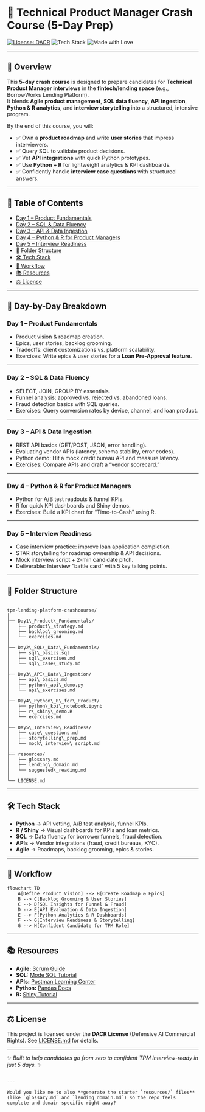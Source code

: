 # 🚀 Technical Product Manager Crash Course (5-Day Prep)

[![License: DACR](https://img.shields.io/badge/License-DACR-blue.svg)](./LICENSE.md)
![Tech Stack](https://img.shields.io/badge/Tech%20Stack-Python%20%7C%20R%20%7C%20SQL%20%7C%20APIs%20%7C%20Agile-blueviolet)
![Made with Love](https://img.shields.io/badge/Made%20with-%E2%9D%A4-red)

---

## 📖 Overview
This **5-day crash course** is designed to prepare candidates for **Technical Product Manager interviews** in the **fintech/lending space** (e.g., BorrowWorks Lending Platform).  
It blends **Agile product management**, **SQL data fluency**, **API ingestion**, **Python & R analytics**, and **interview storytelling** into a structured, intensive program.

By the end of this course, you will:
- ✅ Own a **product roadmap** and write **user stories** that impress interviewers.  
- ✅ Query SQL to validate product decisions.  
- ✅ Vet **API integrations** with quick Python prototypes.  
- ✅ Use **Python + R** for lightweight analytics & KPI dashboards.  
- ✅ Confidently handle **interview case questions** with structured answers.  

---

## 📑 Table of Contents
- [Day 1 – Product Fundamentals](#day-1--product-fundamentals)
- [Day 2 – SQL & Data Fluency](#day-2--sql--data-fluency)
- [Day 3 – API & Data Ingestion](#day-3--api--data-ingestion)
- [Day 4 – Python & R for Product Managers](#day-4--python--r-for-product-managers)
- [Day 5 – Interview Readiness](#day-5--interview-readiness)
- [📂 Folder Structure](#-folder-structure)
- [🛠 Tech Stack](#-tech-stack)
- [🔄 Workflow](#-workflow)
- [📚 Resources](#-resources)
- [⚖ License](#-license)

---

## 📅 Day-by-Day Breakdown

### Day 1 – Product Fundamentals
- Product vision & roadmap creation.  
- Epics, user stories, backlog grooming.  
- Tradeoffs: client customizations vs. platform scalability.  
- Exercises: Write epics & user stories for a **Loan Pre-Approval feature**.

---

### Day 2 – SQL & Data Fluency
- SELECT, JOIN, GROUP BY essentials.  
- Funnel analysis: approved vs. rejected vs. abandoned loans.  
- Fraud detection basics with SQL queries.  
- Exercises: Query conversion rates by device, channel, and loan product.  

---

### Day 3 – API & Data Ingestion
- REST API basics (GET/POST, JSON, error handling).  
- Evaluating vendor APIs (latency, schema stability, error codes).  
- Python demo: Hit a mock credit bureau API and measure latency.  
- Exercises: Compare APIs and draft a “vendor scorecard.”  

---

### Day 4 – Python & R for Product Managers
- Python for A/B test readouts & funnel KPIs.  
- R for quick KPI dashboards and Shiny demos.  
- Exercises: Build a KPI chart for “Time-to-Cash” using R.  

---

### Day 5 – Interview Readiness
- Case interview practice: improve loan application completion.  
- STAR storytelling for roadmap ownership & API decisions.  
- Mock interview script + 2-min candidate pitch.  
- Deliverable: Interview “battle card” with 5 key talking points.  

---

## 📂 Folder Structure
```

tpm-lending-platform-crashcourse/
│
├── Day1\_Product\_Fundamentals/
│   ├── product\_strategy.md
│   ├── backlog\_grooming.md
│   └── exercises.md
│
├── Day2\_SQL\_Data\_Fundamentals/
│   ├── sql\_basics.sql
│   ├── sql\_exercises.md
│   └── sql\_case\_study.md
│
├── Day3\_API\_Data\_Ingestion/
│   ├── api\_basics.md
│   ├── python\_api\_demo.py
│   └── api\_exercises.md
│
├── Day4\_Python\_R\_for\_Product/
│   ├── python\_kpi\_notebook.ipynb
│   ├── r\_shiny\_demo.R
│   └── exercises.md
│
├── Day5\_Interview\_Readiness/
│   ├── case\_questions.md
│   ├── storytelling\_prep.md
│   └── mock\_interview\_script.md
│
├── resources/
│   ├── glossary.md
│   ├── lending\_domain.md
│   └── suggested\_reading.md
│
└── LICENSE.md

````

---

## 🛠 Tech Stack
- **Python** → API vetting, A/B test analysis, funnel KPIs.  
- **R / Shiny** → Visual dashboards for KPIs and loan metrics.  
- **SQL** → Data fluency for borrower funnels, fraud detection.  
- **APIs** → Vendor integrations (fraud, credit bureaus, KYC).  
- **Agile** → Roadmaps, backlog grooming, epics & stories.  

---

## 🔄 Workflow

```mermaid
flowchart TD
    A[Define Product Vision] --> B[Create Roadmap & Epics]
    B --> C[Backlog Grooming & User Stories]
    C --> D[SQL Insights for Funnel & Fraud]
    D --> E[API Evaluation & Data Ingestion]
    E --> F[Python Analytics & R Dashboards]
    F --> G[Interview Readiness & Storytelling]
    G --> H[Confident Candidate for TPM Role]
````

---

## 📚 Resources

* **Agile:** [Scrum Guide](https://scrumguides.org/)
* **SQL:** [Mode SQL Tutorial](https://mode.com/sql-tutorial/)
* **APIs:** [Postman Learning Center](https://learning.postman.com/)
* **Python:** [Pandas Docs](https://pandas.pydata.org/)
* **R:** [Shiny Tutorial](https://shiny.rstudio.com/tutorial/)

---

## ⚖ License

This project is licensed under the **DACR License** (Defensive AI Commercial Rights).
See [LICENSE.md](./LICENSE.md) for details.

---

✨ *Built to help candidates go from zero to confident TPM interview-ready in just 5 days.* ✨

```

---

Would you like me to also **generate the starter `resources/` files** (like `glossary.md` and `lending_domain.md`) so the repo feels complete and domain-specific right away?
```
